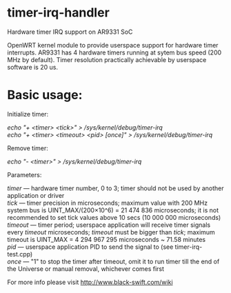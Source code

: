 # timer-irq-handler
Hardware timer IRQ support on AR9331 SoC

OpenWRT kernel module to provide userspace support for hardware timer interrupts. AR9331 has 4 hardware timers running at sytem bus speed (200 MHz by default). Timer resolution practically achievable by userspace software is 20 us.

# Basic usage:

Initialize timer:

*echo "+ &lt;timer&gt; &lt;tick&gt;" &gt; /sys/kernel/debug/timer-irq*<br />
*echo "+ &lt;timer&gt; &lt;timeout&gt; &lt;pid&gt; [once]" &gt; /sys/kernel/debug/timer-irq*

Remove timer:

*echo "- &lt;timer&gt;" &gt; /sys/kernel/debug/timer-irq*

Parameters:

*timer* — hardware timer number, 0 to 3; timer should not be used by another application or driver<br />
*tick* — timer precision in microseconds; maximum value with 200 MHz system bus is UINT_MAX/(200×10^6)&nbsp;=&nbsp;21&nbsp;474&nbsp;836&nbsp;microseconds; it is not recommended to set tick values above 10&nbsp;secs (10&nbsp;000&nbsp;000 microseconds)<br />
*timeout* — timer period; userspace application will receive timer signals every *timeout* microseconds; *timeout* must be bigger than *tick*; maximum timeout is UINT_MAX&nbsp;=&nbsp;4&nbsp;294&nbsp;967&nbsp;295&nbsp;microseconds&nbsp;~&nbsp;71.58&nbsp;minutes<br />
*pid* — userspace application PID to send the signal to (see timer-irq-test.cpp)<br />
*once* — "1" to stop the timer after timeout, omit it to run timer till the end of the Universe or manual removal, whichever comes first

For more info please visit http://www.black-swift.com/wiki
